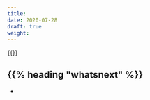 ```yaml
---
title:
date: 2020-07-28
draft: true
weight:
---
```

<!-- overview -->
{{<todo>}}
<!-- body -->

## {{% heading "whatsnext" %}}

- []()

